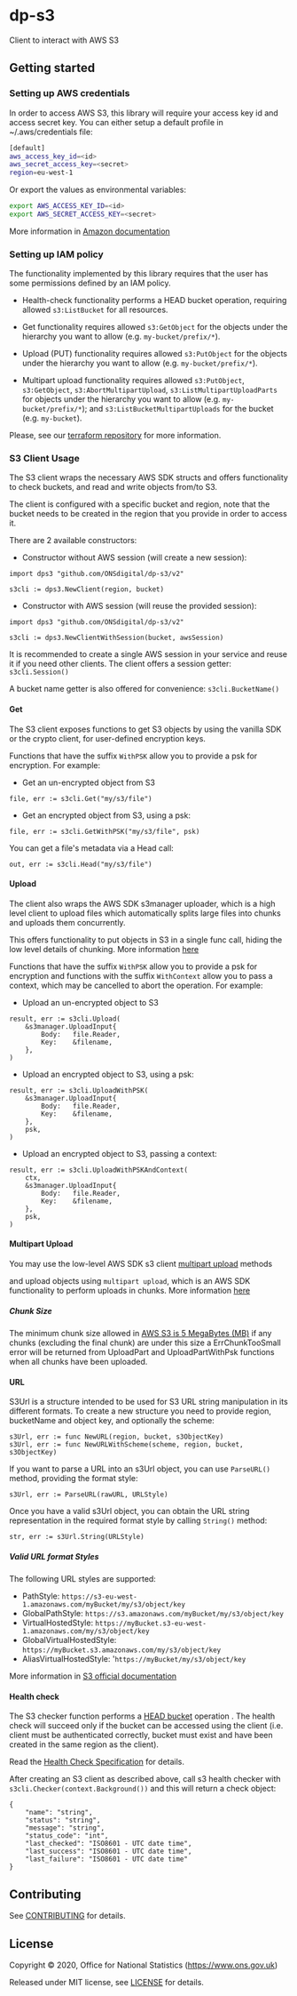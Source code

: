 dp-s3
================
Client to interact with AWS S3

## Getting started

### Setting up AWS credentials

In order to access AWS S3, this library will require your access key id and access secret key. You can either setup a default profile in ~/.aws/credentials file:

```sh
[default]
aws_access_key_id=<id>
aws_secret_access_key=<secret>
region=eu-west-1
```

Or export the values as environmental variables:

```sh
export AWS_ACCESS_KEY_ID=<id>
export AWS_SECRET_ACCESS_KEY=<secret>
```

More information in [Amazon documentation](https://docs.aws.amazon.com/cli/latest/userguide//cli-chap-configure.html)


### Setting up IAM policy

The functionality implemented by this library requires that the user has some permissions defined by an IAM policy.

- Health-check functionality performs a HEAD bucket operation, requiring allowed `s3:ListBucket` for all resources.

- Get functionality requires allowed `s3:GetObject` for the objects under the hierarchy you want to allow (e.g. `my-bucket/prefix/*`).

- Upload (PUT) functionality requires allowed `s3:PutObject` for the objects under the hierarchy you want to allow (e.g. `my-bucket/prefix/*`).

- Multipart upload functionality requires allowed `s3:PutObject`, `s3:GetObject`, `s3:AbortMultipartUpload`, `s3:ListMultipartUploadParts` for objects under the hierarchy you want to allow (e.g. `my-bucket/prefix/*`); and `s3:ListBucketMultipartUploads` for the bucket (e.g. `my-bucket`).

Please, see our [terraform repository](https://github.com/ONSdigital/dp-setup/tree/develop/terraform) for more information.

### S3 Client Usage

The S3 client wraps the necessary AWS SDK structs and offers functionality to check buckets, and read and write objects from/to S3.

The client is configured with a specific bucket and region, note that the bucket needs to be created in the region that you provide in order to access it.

There are 2 available constructors:

- Constructor without AWS session (will create a new session):

```golang
import dps3 "github.com/ONSdigital/dp-s3/v2"

s3cli := dps3.NewClient(region, bucket)
```

- Constructor with AWS session (will reuse the provided session):

```golang
import dps3 "github.com/ONSdigital/dp-s3/v2"

s3cli := dps3.NewClientWithSession(bucket, awsSession)
```

It is recommended to create a single AWS session in your service and reuse it if you need other clients. The client offers a session getter: `s3cli.Session()`

A bucket name getter is also offered for convenience: `s3cli.BucketName()`

#### Get

The S3 client exposes functions to get S3 objects by using the vanilla SDK or the crypto client, for user-defined encryption keys.

Functions that have the suffix `WithPSK` allow you to provide a psk for encryption. For example:

- Get an un-encrypted object from S3

```golang
file, err := s3cli.Get("my/s3/file")
```

- Get an encrypted object from S3, using a psk:

```golang
file, err := s3cli.GetWithPSK("my/s3/file", psk)
```

You can get a file's metadata via a Head call:

```golang
out, err := s3cli.Head("my/s3/file")
```

#### Upload

The client also wraps the AWS SDK s3manager uploader, which is a high level client to upload files which automatically splits large files into chunks and uploads them concurrently.

This offers functionality to put objects in S3 in a single func call, hiding the low level details of chunking. More information [here](https://docs.aws.amazon.com/sdk-for-go/api/service/s3/s3manager/#Uploader)

Functions that have the suffix `WithPSK` allow you to provide a psk for encryption and functions with the suffix `WithContext` allow you to pass a context, which may be cancelled to abort the operation. For example:

- Upload an un-encrypted object to S3

```golang
result, err := s3cli.Upload(
    &s3manager.UploadInput{
		Body:   file.Reader,
		Key:    &filename,
	},
)
```

- Upload an encrypted object to S3, using a psk:

```golang
result, err := s3cli.UploadWithPSK(
    &s3manager.UploadInput{
		Body:   file.Reader,
		Key:    &filename,
	},
    psk,
)
```

- Upload an encrypted object to S3, passing a context:

```golang
result, err := s3cli.UploadWithPSKAndContext(
    ctx,
    &s3manager.UploadInput{
		Body:   file.Reader,
		Key:    &filename,
	},
    psk,
)
```
#### Multipart Upload

You may use the low-level AWS SDK s3 client [multipart upload](./upload_multipart.go) methods

 and upload objects using `multipart upload`, which is an AWS SDK functionality to perform uploads in chunks. More information [here](https://docs.aws.amazon.com/AmazonS3/latest/userguide/mpuoverview.html)

##### Chunk Size

The minimum chunk size allowed in [AWS S3 is 5 MegaBytes (MB)](https://docs.aws.amazon.com/AmazonS3/latest/API/API_CompleteMultipartUpload.html)
if any chunks (excluding the final chunk) are under this size a ErrChunkTooSmall error will be returned from UploadPart
and UploadPartWithPsk functions when all chunks have been uploaded.

#### URL

S3Url is a structure intended to be used for S3 URL string manipulation in its different formats. To create a new structure you need to provide region, bucketName and object key,
and optionally the scheme:

```golang
s3Url, err := func NewURL(region, bucket, s3ObjectKey)
s3Url, err := func NewURLWithScheme(scheme, region, bucket, s3ObjectKey)
```

If you want to parse a URL into an s3Url object, you can use `ParseURL()` method, providing the format style:

```golang
s3Url, err := ParseURL(rawURL, URLStyle)
```

Once you have a valid s3Url object, you can obtain the URL string representation in the required format style by calling `String()` method:

```golang
str, err := s3Url.String(URLStyle)
```

##### Valid URL format Styles

The following URL styles are supported:

- PathStyle: `https://s3-eu-west-1.amazonaws.com/myBucket/my/s3/object/key`
- GlobalPathStyle: `https://s3.amazonaws.com/myBucket/my/s3/object/key`
- VirtualHostedStyle: `https://myBucket.s3-eu-west-1.amazonaws.com/my/s3/object/key`
- GlobalVirtualHostedStyle: `https://myBucket.s3.amazonaws.com/my/s3/object/key`
- AliasVirtualHostedStyle: '`https://myBucket/my/s3/object/key`

More information in [S3 official documentation](https://docs.aws.amazon.com/AmazonS3/latest/dev/VirtualHosting.html)

#### Health check

The S3 checker function performs a [HEAD bucket](https://docs.aws.amazon.com/sdk-for-go/api/service/s3/#S3.HeadBucket) operation . The health check will succeed only if the bucket can be accessed using the client (i.e. client must be authenticated correctly, bucket must exist and have been created in the same region as the client).

Read the [Health Check Specification](https://github.com/ONSdigital/dp/blob/master/standards/HEALTH_CHECK_SPECIFICATION.md) for details.

After creating an S3 client as described above, call s3 health checker with `s3cli.Checker(context.Background())` and this will return a check object:

```golang
{
    "name": "string",
    "status": "string",
    "message": "string",
    "status_code": "int",
    "last_checked": "ISO8601 - UTC date time",
    "last_success": "ISO8601 - UTC date time",
    "last_failure": "ISO8601 - UTC date time"
}
```

## Contributing

See [CONTRIBUTING](CONTRIBUTING.md) for details.

## License

Copyright © 2020, Office for National Statistics (https://www.ons.gov.uk)

Released under MIT license, see [LICENSE](LICENSE.md) for details.
